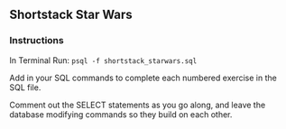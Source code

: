 ## Shortstack Star Wars

### Instructions

In Terminal Run: ``psql -f shortstack_starwars.sql``

Add in your SQL commands to complete each numbered exercise in the SQL file. 

Comment out the SELECT statements as you go along, and leave the database modifying commands so they build on each other.
